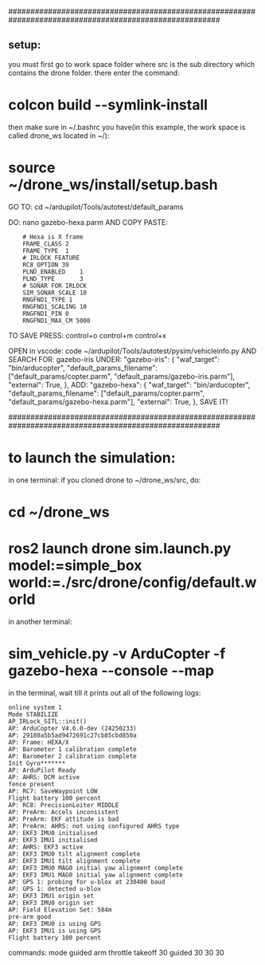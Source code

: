 ########################################################################################################

## setup:

you must first go to work space folder where src is the sub directory which contains the drone folder.
there enter the command:

# colcon build --symlink-install

then make sure in ~/.bashrc you have(in this example, the work space is called drone_ws located in ~/):
# source ~/drone_ws/install/setup.bash



GO TO:
    cd ~/ardupilot/Tools/autotest/default_params

DO:
    nano gazebo-hexa.parm
AND COPY PASTE:

        # Hexa is X frame
        FRAME_CLASS	2
        FRAME_TYPE	1
        # IRLOCK FEATURE
        RC8_OPTION 39
        PLND_ENABLED    1
        PLND_TYPE       3
        # SONAR FOR IRLOCK
        SIM_SONAR_SCALE 10
        RNGFND1_TYPE 1
        RNGFND1_SCALING 10
        RNGFND1_PIN 0
        RNGFND1_MAX_CM 5000

TO SAVE PRESS:
    control+o
    control+m
    control+x


OPEN in vscode:
    code ~/ardupilot/Tools/autotest/pysim/vehicleinfo.py
AND SEARCH FOR: 
    gazebo-iris
UNDER:
            "gazebo-iris": {
                "waf_target": "bin/arducopter",
                "default_params_filename": ["default_params/copter.parm",
                                            "default_params/gazebo-iris.parm"],
                "external": True,
            },
ADD:
            "gazebo-hexa": {
                "waf_target": "bin/arducopter",
                "default_params_filename": ["default_params/copter.parm",
                                            "default_params/gazebo-hexa.parm"],
                "external": True,
            },
SAVE IT!




########################################################################################################




# to launch the simulation:


in one terminal:
if you cloned drone to ~/drone_ws/src, do:
# cd ~/drone_ws
# ros2 launch drone sim.launch.py model:=simple_box world:=./src/drone/config/default.world 



in another terminal:
# sim_vehicle.py -v ArduCopter -f gazebo-hexa --console --map


in the terminal, wait till it prints out all of the following logs:

    online system 1
    Mode STABILIZE
    AP_IRLock_SITL::init()
    AP: ArduCopter V4.6.0-dev (24250233)
    AP: 29180a5b5ad9472691c27cb85cbd850a
    AP: Frame: HEXA/X
    AP: Barometer 1 calibration complete
    AP: Barometer 2 calibration complete
    Init Gyro*******
    AP: ArduPilot Ready
    AP: AHRS: DCM active
    fence present
    AP: RC7: SaveWaypoint LOW
    Flight battery 100 percent
    AP: RC8: PrecisionLoiter MIDDLE
    AP: PreArm: Accels inconsistent
    AP: PreArm: EKF attitude is bad
    AP: PreArm: AHRS: not using configured AHRS type
    AP: EKF3 IMU0 initialised
    AP: EKF3 IMU1 initialised
    AP: AHRS: EKF3 active
    AP: EKF3 IMU0 tilt alignment complete
    AP: EKF3 IMU1 tilt alignment complete
    AP: EKF3 IMU0 MAG0 initial yaw alignment complete
    AP: EKF3 IMU1 MAG0 initial yaw alignment complete
    AP: GPS 1: probing for u-blox at 230400 baud
    AP: GPS 1: detected u-blox
    AP: EKF3 IMU1 origin set
    AP: EKF3 IMU0 origin set
    AP: Field Elevation Set: 584m
    pre-arm good
    AP: EKF3 IMU0 is using GPS
    AP: EKF3 IMU1 is using GPS
    Flight battery 100 percent


commands:
    mode guided
    arm throttle
    takeoff 30
    guided 30 30 30


